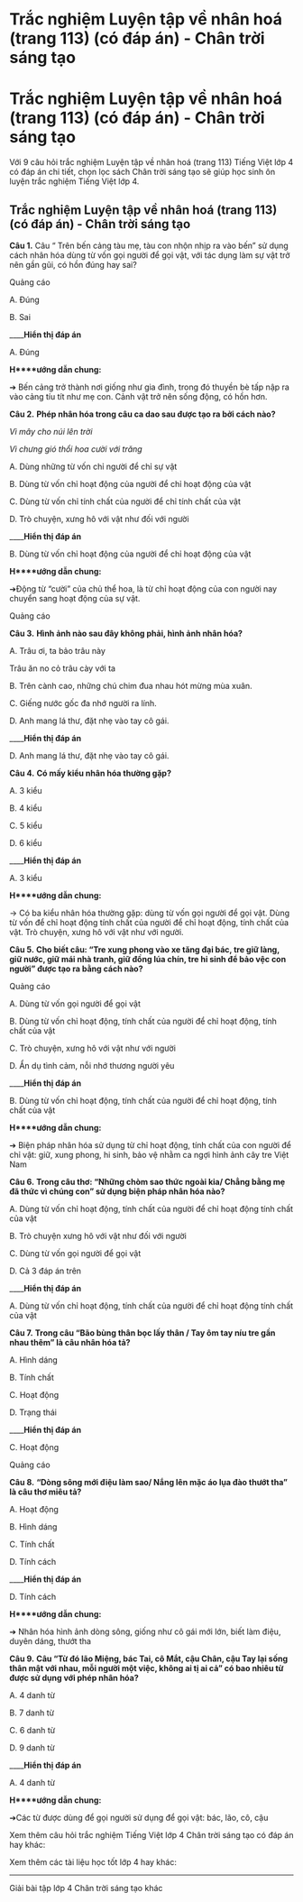 # Trắc nghiệm Luyện tập về nhân hoá (trang 113) (có đáp án) - Chân trời sáng tạo

# Trắc nghiệm Luyện tập về nhân hoá (trang 113) (có đáp án) - Chân trời sáng tạo

Với 9 câu hỏi trắc nghiệm Luyện tập về nhân hoá (trang 113) Tiếng Việt lớp 4 có đáp án chi tiết, chọn lọc sách Chân trời sáng tạo sẽ giúp học sinh ôn luyện trắc nghiệm Tiếng Việt lớp 4.

## Trắc nghiệm Luyện tập về nhân hoá (trang 113) (có đáp án) - Chân trời sáng tạo

**Câu 1.** Câu “ Trên bến cảng tàu mẹ, tàu con nhộn nhịp ra vào bến” sử dụng cách nhân hóa dùng từ vốn gọi người để gọi vật, với tác dụng làm sự vật trở nên gần gũi, có hồn đúng hay sai?

Quảng cáo

A. Đúng

B. Sai

____**Hiển thị đáp án**

A. Đúng

**H****ướng dẫn chung:**

➔ Bến cảng trở thành nơi giống như gia đình, trong đó thuyền bè tấp nập ra vào cảng tíu tít như mẹ con. Cảnh vật trở nên sống động, có hồn hơn.

**Câu 2.** **Phép nhân hóa trong câu ca dao sau được tạo ra bởi cách nào?**

_Vì mây cho núi lên trời_

_Vì chưng gió thổi hoa cười với trăng_

A. Dùng những từ vốn chỉ người để chỉ sự vật

B. Dùng từ vốn chỉ hoạt động của người để chỉ hoạt động của vật

C. Dùng từ vốn chỉ tính chất của người để chỉ tính chất của vật

D. Trò chuyện, xưng hô với vật như đối với người

____**Hiển thị đáp án**

B. Dùng từ vốn chỉ hoạt động của người để chỉ hoạt động của vật

**H****ướng dẫn chung:**

➔Động từ “cười” của chủ thể hoa, là từ chỉ hoạt động của con người nay chuyển sang hoạt động của sự vật.

Quảng cáo

**Câu 3.** **Hình ảnh nào sau đây không phải, hình ảnh nhân hóa?**

A. Trâu ơi, ta bảo trâu này

Trâu ăn no cỏ trâu cày với ta

B. Trên cành cao, những chú chim đua nhau hót mừng mùa xuân.

C. Giếng nước gốc đa nhớ người ra lính.

D. Anh mang lá thư, đặt nhẹ vào tay cô gái.

____**Hiển thị đáp án**

D. Anh mang lá thư, đặt nhẹ vào tay cô gái.

**Câu 4.** **Có mấy kiểu nhân hóa thường gặp?**

A. 3 kiểu

B. 4 kiểu

C. 5 kiểu

D. 6 kiểu

____**Hiển thị đáp án**

A. 3 kiểu

**H****ướng dẫn chung:**

→ Có ba kiểu nhân hóa thường gặp: dùng từ vốn gọi người để gọi vật. Dùng từ vốn để chỉ hoạt động tính chất của người để chỉ hoạt động, tính chất của vật. Trò chuyện, xưng hô với vật như với người.

**Câu 5.** **Cho biết câu: “Tre xung phong vào xe tăng đại bác, tre giữ làng, giữ nước, giữ mái nhà tranh, giữ đồng lúa chín, tre hi sinh để bảo vệc con người” được tạo ra bằng cách nào?**

Quảng cáo

A. Dùng từ vốn gọi người để gọi vật

B. Dùng từ vốn chỉ hoạt động, tính chất của người để chỉ hoạt động, tính chất của vật

C. Trò chuyện, xưng hô với vật như với người

D. Ẩn dụ tình cảm, nỗi nhớ thương người yêu

____**Hiển thị đáp án**

B. Dùng từ vốn chỉ hoạt động, tính chất của người để chỉ hoạt động, tính chất của vật

**H****ướng dẫn chung:**

➔ Biện pháp nhân hóa sử dụng từ chỉ hoạt động, tính chất của con người để chỉ vật: giữ, xung phong, hi sinh, bảo vệ nhằm ca ngợi hình ảnh cây tre Việt Nam

**Câu 6.** **Trong câu thơ: “Những chòm sao thức ngoài kia/ Chẳng bằng mẹ đã thức vì chúng con” sử dụng biện pháp nhân hóa nào?**

A. Dùng từ vốn chỉ hoạt động, tính chất của người để chỉ hoạt động tính chất của vật

B. Trò chuyện xưng hô với vật như đối với người

C. Dùng từ vốn gọi người để gọi vật

D. Cả 3 đáp án trên

____**Hiển thị đáp án**

A. Dùng từ vốn chỉ hoạt động, tính chất của người để chỉ hoạt động tính chất của vật

**Câu 7.** **Trong câu “Bão bùng thân bọc lấy thân / Tay ôm tay níu tre gần nhau thêm” là câu nhân hóa tả?**

A. Hình dáng

B. Tính chất

C. Hoạt động

D. Trạng thái

____**Hiển thị đáp án**

C. Hoạt động

Quảng cáo

**Câu 8.** **“Dòng sông mới điệu làm sao/ Nắng lên mặc áo lụa đào thướt tha” là câu thơ miêu tả?**

A. Hoạt động

B. Hình dáng

C. Tính chất

D. Tính cách

____**Hiển thị đáp án**

D. Tính cách

**H****ướng dẫn chung:**

➔ Nhân hóa hình ảnh dòng sông, giống như cô gái mới lớn, biết làm điệu, duyên dáng, thướt tha

**Câu 9.** **Câu “Từ đó lão Miệng, bác Tai, cô Mắt, cậu Chân, cậu Tay lại sống thân mật với nhau, mỗi người một việc, không ai tị ai cả” có bao nhiêu từ được sử dụng với phép nhân hóa?**

A. 4 danh từ

B. 7 danh từ

C. 6 danh từ

D. 9 danh từ

____**Hiển thị đáp án**

A. 4 danh từ

**H****ướng dẫn chung:**

➔Các từ được dùng để gọi người sử dụng để gọi vật: bác, lão, cô, cậu

Xem thêm câu hỏi trắc nghiệm Tiếng Việt lớp 4 Chân trời sáng tạo có đáp án hay khác:

Xem thêm các tài liệu học tốt lớp 4 hay khác:

* * *

Giải bài tập lớp 4 Chân trời sáng tạo khác
